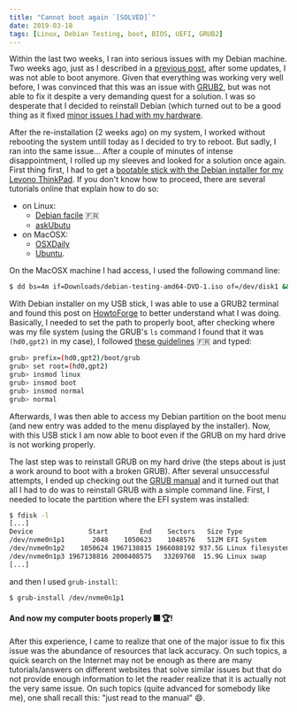 ```yaml
---
title: "Cannot boot again `[SOLVED]`"
date: 2019-03-18
tags: [Linux, Debian Testing, boot, BIOS, UEFI, GRUB2]
---
```


Within the last two weeks, I ran into serious issues with my Debian machine. Two weeks ago, just as I described in a [previous post](/notes/linux/cannotboot), after some updates, I was not able to boot anymore. Given that everything was working very well before, I was convinced that this was an issue with [GRUB2](http://www.gnu.org/software/grub/), but was not able to fix it despite a very demanding quest for a solution. I was so desperate that I decided to reinstall Debian (which turned out to be a good thing as it fixed [minor issues I had with my hardware](/notes/hardware/backlightgone/).

After the re-installation (2 weeks ago) on my system, I worked without rebooting the system untill today as I decided to try to reboot. But sadly, I ran into the same issue... After a couple of minutes of intense disappointment, I rolled up my sleeves and looked for a solution once again. First thing first, I had to get a [bootable stick with the Debian installer for my Levono ThinkPad](https://cdimage.debian.org/cdimage/weekly-builds/amd64/iso-dvd/). If you don't know how to proceed, there are several tutorials online that explain how to do so:

- on Linux:
  - [Debian facile](http://debian-facile.org/doc:install:usb-boot) :fr:
  - [askUbutu](https://askubuntu.com/questions/372607/how-to-create-a-bootable-ubuntu-usb-flash-drive-from-terminal)
- on MacOSX:
  - [OSXDaily](http://osxdaily.com/2015/06/05/copy-iso-to-usb-drive-mac-os-x-command/)
  - [Ubuntu](https://tutorials.ubuntu.com/tutorial/tutorial-create-a-usb-stick-on-macos#0).


On the MacOSX machine I had access, I used the following command line:

```sh
$ dd bs=4m if=Downloads/debian-testing-amd64-DVD-1.iso of=/dev/disk1 && sync
```

With Debian installer on my USB stick, I was able to use a GRUB2 terminal and found this post on [HowtoForge](https://www.howtoforge.com/tutorial/repair-linux-boot-with-grub-rescue/) to better understand what I was doing. Basically, I needed to set the path to properly boot, after checking where was my file system (using the GRUB's `ls` command I found that it was `(hd0,gpt2)` in my case), I followed [these guidelines](https://wiki.debian-fr.xyz/R%C3%A9installer_Grub2) :fr: and typed:

```sh
grub> prefix=(hd0,gpt2)/boot/grub
grub> set root=(hd0,gpt2)
grub> insmod linux
grub> insmod boot
grub> insmod normal
grub> normal
```

Afterwards, I was then able to access my Debian partition on the boot menu (and new entry was added to the menu displayed by the installer). Now, with this USB stick I am now able to boot even if the GRUB on my hard drive is not working properly.

The last step was to reinstall GRUB on my hard drive (the steps about is just a work around to boot with a broken GRUB). After several unsuccessful attempts, I ended up checking out the [GRUB manual](http://www.gnu.org/software/grub/manual/grub/grub.html) and it turned out that all I had to do was to reinstall GRUB with a simple command line. First, I needed to locate the partition where the EFI system was installed:

```sh
$ fdisk -l
[...]
Device              Start        End    Sectors   Size Type
/dev/nvme0n1p1       2048    1050623    1048576   512M EFI System
/dev/nvme0n1p2    1050624 1967138815 1966088192 937.5G Linux filesystem
/dev/nvme0n1p3 1967138816 2000408575   33269760  15.9G Linux swap
[...]
```

and then I used `grub-install`:

```sh
$ grub-install /dev/nvme0n1p1
```

#### And now **my computer boots properly** :fireworks: :trophy:!

After this experience, I came to realize that one of the major issue to fix this issue was the abundance of resources that lack accuracy. On such topics, a quick search on the Internet may not be enough as there are many tutorials/answers on different websites that solve similar issues but that do not provide enough information to let the reader realize that it is actually not the very same issue. On such topics (quite advanced for somebody like me), one shall recall this: "just read to the manual" :smile:.
